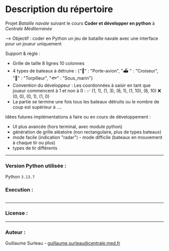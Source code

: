 # Description du répertoire
Projet *Bataille navale* suivant le cours **Coder et développer en python** à *Centrale Méditerranée*

--> Objectif : coder en Python un jeu de bataille navale avec une interface pour un joueur uniquement

Support & règle : 
- Grille de taille 8 lignes 10 colonnes 
- 4 types de bateaux à détruire : {"🚢" : "Porte-avion", "⛴ " : "Croiseur", "🚣" : "Torpilleur", "🐟" : "Sous_marin"}
- Convention du développeur :
Les coordonnées à saisir en tant que joueur commencent à 1 et non à 0 :
✅ (1, 1), (1, 3), (8, 1), (1, 10), (8, 10)
❌ (0, 0), (0, 1), (1, 0)   
- La partie se termine une fois tous les bateaux détruits ou le nombre de coup est supérieur à ....

Idées futures implémentations à faire ou en cours de développement :
- UI plus avancée (hors terminal, avec module python)
- génération de grille aléatoire (non rectangulaire, plus de types bateaux)
- mode facile (indication "radar") - mode difficile (bateaux en mouvement à chaque tir ou plus)
- types de tir différents

---

### Version Python utilisée :
Python `3.13.7`

### Execution :
```bash 

```
---

### License : 

--- 

### Auteur :
Guillaume Surleau - guillaume.surleau@centrale.med.fr